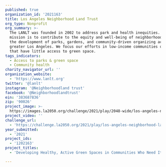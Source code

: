 ```yaml
---
published: true
organization_id: '2021163'
title: Los Angeles Neighborhood Land Trust
org_type: Nonprofit
org_summary: >-
  The LANLT was founded in 2002 to address park and health inequities. Our
  mission is to contribute to the equity and well-being of neighborhoods through
  the development of parks, gardens, and community-driven organizing across
  greater Los Angeles. We focus our efforts in low-income communities of color
  that have little access to green space.
tags_indicators:
  - Access to parks & green space
  - Community health
charity_navigator_url: ''
organization_website:
  - 'https://www.lanlt.org'
twitter: '@lanlt'
instagram: '@Neighborhoodland trust'
facebook: '@Neighborhoodlandtrust'
ein: '383687836'
zip: '90026'
project_image: >-
  https://images.la2050.org/challenge/2021/play/2048-wide/los-angeles-neighborhood-land-trust.jpg
project_video: ''
challenge_url:
  - 'https://challenge.la2050.org/2021/play/los-angeles-neighborhood-land-trust/'
year_submitted:
  - '2021'
project_ids:
  - '1202163'
project_titles:
  - 'Developing Healthy, Active Green Spaces in Communities Who Need It Most'

---
```

